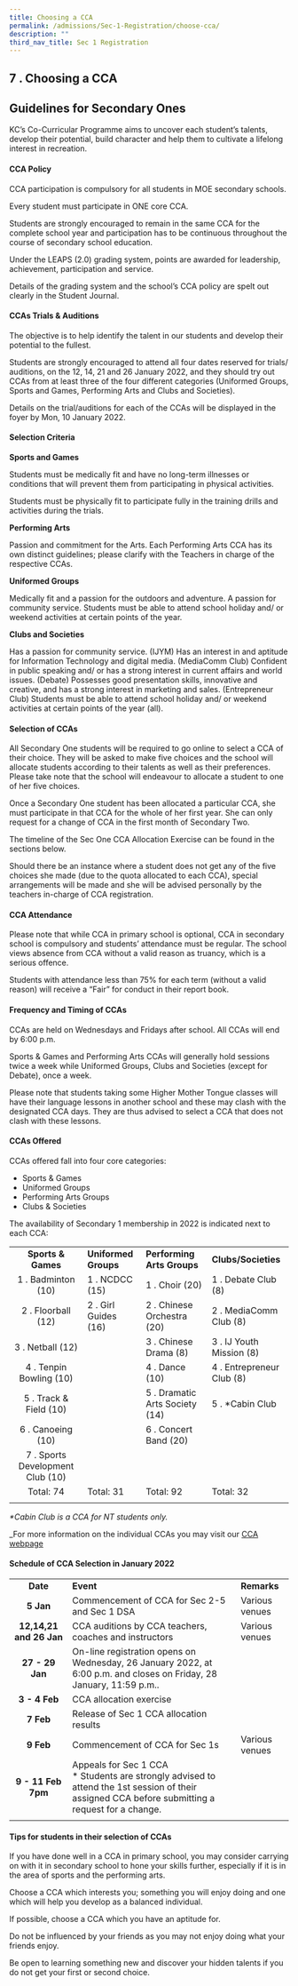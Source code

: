 ```yaml
---
title: Choosing a CCA
permalink: /admissions/Sec-1-Registration/choose-cca/
description: ""
third_nav_title: Sec 1 Registration
---
```

## 7 \. Choosing a CCA

Guidelines for Secondary Ones
-----------------------------

KC’s Co-Curricular Programme aims to uncover each student’s talents, develop their potential, build character and help them to cultivate a lifelong interest in recreation.  

#### CCA Policy

CCA participation is compulsory for all students in MOE secondary schools.

Every student must participate in ONE core CCA.

Students are strongly encouraged to remain in the same CCA for the complete school year and participation has to be continuous throughout the course of secondary school education.

Under the LEAPS (2.0) grading system, points are awarded for leadership, achievement, participation and service.

Details of the grading system and the school’s CCA policy are spelt out clearly in the Student Journal.

#### CCAs Trials & Auditions

The objective is to help identify the talent in our students and develop their potential to the fullest.

Students are strongly encouraged to attend all four dates reserved for trials/ auditions, on the 12, 14, 21 and 26 January 2022, and they should try out CCAs from at least three of the four different categories (Uniformed Groups, Sports and Games, Performing Arts and Clubs and Societies).

Details on the trial/auditions for each of the CCAs will be displayed in the foyer by Mon, 10 January 2022.

#### Selection Criteria

**Sports and Games**

Students must be medically fit and have no long-term illnesses or conditions that will prevent them from participating in physical activities.

Students must be physically fit to participate fully in the training drills and activities during the trials.

**Performing Arts**

Passion and commitment for the Arts. Each Performing Arts CCA has its own distinct guidelines; please clarify with the Teachers in charge of the respective CCAs.

**Uniformed Groups**

Medically fit and a passion for the outdoors and adventure. A passion for community service. Students must be able to attend school holiday and/ or weekend activities at certain points of the year.

**Clubs and Societies**

Has a passion for community service. (IJYM) Has an interest in and aptitude for Information Technology and digital media. (MediaComm Club) Confident in public speaking and/ or has a strong interest in current affairs and world issues. (Debate) Possesses good presentation skills, innovative and creative, and has a strong interest in marketing and sales. (Entrepreneur Club) Students must be able to attend school holiday and/ or weekend activities at certain points of the year (all).

#### Selection of CCAs

All Secondary One students will be required to go online to select a CCA of their choice. They will be asked to make five choices and the school will allocate students according to their talents as well as their preferences.  Please take note that the school will endeavour to allocate a student to one of her five choices.

Once a Secondary One student has been allocated a particular CCA, she must participate in that CCA for the whole of her first year. She can only request for a change of CCA in the first month of Secondary Two.

The timeline of the Sec One CCA Allocation Exercise can be found in the sections below.

Should there be an instance where a student does not get any of the five choices she made (due to the quota allocated to each CCA), special arrangements will be made and she will be advised personally by the teachers in-charge of CCA registration.

#### CCA Attendance

Please note that while CCA in primary school is optional, CCA in secondary school is compulsory and students’ attendance must be regular. The school views absence from CCA without a valid reason as truancy, which is a serious offence. 

Students with attendance less than 75% for each term (without a valid reason) will receive a “Fair” for conduct in their report book.

#### Frequency and Timing of CCAs

CCAs are held on Wednesdays and Fridays after school. All CCAs will end by 6:00 p.m.

Sports & Games and Performing Arts CCAs will generally hold sessions twice a week while Uniformed Groups, Clubs and Societies (except for Debate), once a week.

Please note that students taking some Higher Mother Tongue classes will have their language lessons in another school and these may clash with the designated CCA days. They are thus advised to select a CCA that does not clash with these lessons.

#### CCAs Offered

CCAs offered fall into four core categories:

*   Sports & Games
*   Uniformed Groups
*   Performing Arts Groups
*   Clubs & Societies

The availability of Secondary 1 membership in 2022 is indicated next to each CCA:

|  |  |  |  |
|:---:|---|---|---|
| **Sports & Games** | **Uniformed Groups** | **Performing Arts Groups** | **Clubs/Societies** |
| 1 \. Badminton (10) | 1 \. NCDCC (15) | 1 \. Choir (20) | 1 \. Debate Club (8) |
| 2 \. Floorball (12) | 2 \. Girl Guides (16) | 2 \. Chinese Orchestra (20) | 2 \. MediaComm Club (8) |
| 3 \. Netball (12) |  | 3 \. Chinese Drama (8) | 3 \. IJ Youth Mission (8) |
| 4 \. Tenpin Bowling (10) |  | 4 \. Dance (10) | 4 \. Entrepreneur Club (8) |
| 5 \. Track & Field (10) |  | 5 \. Dramatic Arts Society (14) | 5 \. \*Cabin Club |
| 6 \. Canoeing (10) |  | 6 \. Concert Band (20) |  |
| 7 \. Sports Development Club (10) |  |  |  |
| Total: 74 | Total: 31 | Total: 92 | Total: 32 |
|  |  |  |  |

_\*Cabin Club is a CCA for NT students only._

_For more information on the individual CCAs you may visit our [CCA webpage](/student-development/CCA/cca/)

#### Schedule of CCA Selection in January 2022

|  |  |  |
|:---:|---|---|
| **Date** | **Event** | **Remarks** |
| **5 Jan** | Commencement of CCA for Sec 2-5 and Sec 1 DSA | Various venues |
| **12,14,21 and 26 Jan** | CCA auditions by CCA teachers, coaches and instructors | Various venues |
| **27 - 29 Jan** | On-line registration opens on Wednesday, 26 January 2022, at 6:00 p.m. and closes on Friday, 28 January, 11:59 p.m.. |  |
| **3 - 4 Feb** | CCA allocation exercise |  |
| **7 Feb** | Release of Sec 1 CCA allocation results |  |
| **9 Feb** | Commencement of CCA for Sec 1s | Various venues |
| **9 - 11 Feb**  <br>**7pm** | Appeals for Sec 1 CCA<br>*   Students are strongly advised to attend the 1st session of their assigned CCA before submitting a request for a change. |  |
|  |  |  |

#### Tips for students in their selection of CCAs

If you have done well in a CCA in primary school, you may consider carrying on with it in secondary school to hone your skills further, especially if it is in the area of sports and the performing arts.

Choose a CCA which interests you; something you will enjoy doing and one which will help you develop as a balanced individual.

If possible, choose a CCA which you have an aptitude for.

Do not be influenced by your friends as you may not enjoy doing what your friends enjoy.

Be open to learning something new and discover your hidden talents if you do not get your first or second choice.